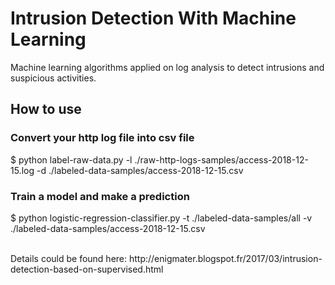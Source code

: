 # Intrusion Detection With Machine Learning
Machine learning algorithms applied on log analysis to detect intrusions and suspicious activities.

## How to use
### Convert your http log file into csv file
$ python label-raw-data.py -l ./raw-http-logs-samples/access-2018-12-15.log -d ./labeled-data-samples/access-2018-12-15.csv

### Train a model and make a prediction
$ python logistic-regression-classifier.py -t ./labeled-data-samples/all -v ./labeled-data-samples/access-2018-12-15.csv

<br>
Details could be found here: http://enigmater.blogspot.fr/2017/03/intrusion-detection-based-on-supervised.html
